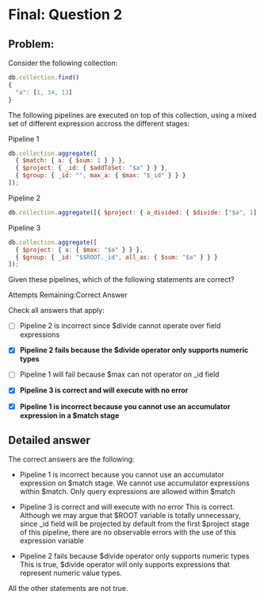 # Final: Question 2

## Problem:

Consider the following collection:

```javascript
db.collection.find()
{
  "a": [1, 34, 13]
}
```

The following pipelines are executed on top of this collection, using a mixed set of different expression accross the different stages:

Pipeline 1

```javascript
db.collection.aggregate([
  { $match: { a: { $sum: 1 } } },
  { $project: { _id: { $addToSet: "$a" } } },
  { $group: { _id: "", max_a: { $max: "$_id" } } }
]);
```

Pipeline 2

```javascript
db.collection.aggregate([{ $project: { a_divided: { $divide: ["$a", 1] } } }]);
```

Pipeline 3

```javascript
db.collection.aggregate([
  { $project: { a: { $max: "$a" } } },
  { $group: { _id: "$$ROOT._id", all_as: { $sum: "$a" } } }
]);
```

Given these pipelines, which of the following statements are correct?

Attempts Remaining:Correct Answer

Check all answers that apply:

- [ ] Pipeline 2 is incorrect since \$divide cannot operate over field expressions

- [x] **Pipeline 2 fails because the \$divide operator only supports numeric types**

- [ ] Pipeline 1 will fail because \$max can not operator on \_id field

- [x] **Pipeline 3 is correct and will execute with no error**

- [x] **Pipeline 1 is incorrect because you cannot use an accumulator expression in a \$match stage**

## Detailed answer

The correct answers are the following:

- Pipeline 1 is incorrect because you cannot use an accumulator expression on $match stage.
We cannot use accumulator expressions within $match. Only query expressions are allowed within \$match

- Pipeline 3 is correct and will execute with no error
  This is correct. Although we may argue that $ROOT variable is totally unnecessary, since _id field will be projected by default from the first $project stage of this pipeline, there are no observable errors with the use of this expression variable

- Pipeline 2 fails because $divide operator only supports numeric types
This is true, $divide operator will only supports expressions that represent numeric value types.

All the other statements are not true.
